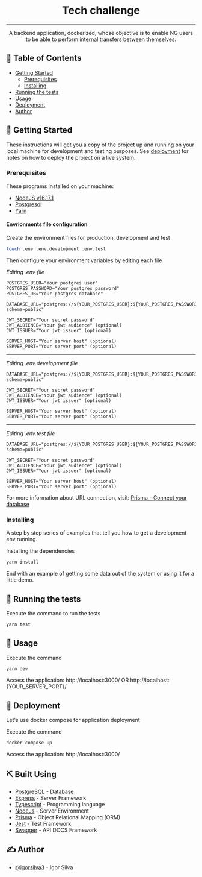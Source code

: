<h1 align="center">Tech challenge</h3>

---

<p align="center">A backend application, dockerized, whose objective is to enable NG users to be able to perform internal transfers between themselves.
    <br> 
</p>

## 📝 Table of Contents

- [Getting Started](#getting_started)
  - [Prerequisites](#prerequisites)
  - [Installing](#installing)
- [Running the tests](#tests)
- [Usage](#usage)
- [Deployment](#deployment)
- [Author](#author)

## 🏁 Getting Started <a name = "getting_started"></a>

These instructions will get you a copy of the project up and running on your local machine for development and testing purposes. See [deployment](#deployment) for notes on how to deploy the project on a live system.

### Prerequisites

These programs installed on your machine:
  - [NodeJS v16.17.1](https://nodejs.org/en/download/)
  - [Postgresql](https://www.postgresql.org/download/)
  - [Yarn](https://classic.yarnpkg.com/en/docs/install)
  
#### Envrionments file configuration

Create the environment files for production, development and test

```bash
touch .env .env.development .env.test
```

Then configure your environment variables by editing each file

_Editing .env file_

```env
POSTGRES_USER="Your postgres user"
POSTGRES_PASSWORD="Your postgres password"
POSTGRES_DB="Your postgres database"

DATABASE_URL="postgres://${YOUR_POSTGRES_USER}:${YOUR_POSTGRES_PASSWORD}@postgres:5432/${YOUR_POSTGRES_DB}?schema=public"

JWT_SECRET="Your secret password"
JWT_AUDIENCE="Your jwt audience" (optional)
JWT_ISSUER="Your jwt issuer" (optional)

SERVER_HOST="Your server host" (optional)
SERVER_PORT="Your server port" (optional)
```
---
_Editing .env.development file_

```env
DATABASE_URL="postgres://${YOUR_POSTGRES_USER}:${YOUR_POSTGRES_PASSWORD}@localhost:5432/${YOUR_POSTGRES_DB}?schema=public"

JWT_SECRET="Your secret password"
JWT_AUDIENCE="Your jwt audience" (optional)
JWT_ISSUER="Your jwt issuer" (optional)

SERVER_HOST="Your server host" (optional)
SERVER_PORT="Your server port" (optional)
```
---
_Editing .env.test file_

```env
DATABASE_URL="postgres://${YOUR_POSTGRES_USER}:${YOUR_POSTGRES_PASSWORD}@localhost:5432/${YOUR_POSTGRES_TEST_DB}?schema=public"

JWT_SECRET="Your secret password"
JWT_AUDIENCE="Your jwt audience" (optional)
JWT_ISSUER="Your jwt issuer" (optional)

SERVER_HOST="Your server host" (optional)
SERVER_PORT="Your server port" (optional)
```

For more information about URL connection, visit: [Prisma - Connect your database](https://www.prisma.io/docs/getting-started/setup-prisma/add-to-existing-project/relational-databases/connect-your-database-typescript-postgres)

### Installing

A step by step series of examples that tell you how to get a development env running.

Installing the dependencies

```bash
yarn install
```

End with an example of getting some data out of the system or using it for a little demo.

## 🔧 Running the tests <a name = "tests"></a>

Execute the command to run the tests

```bash
yarn test
```

## 🎈 Usage <a name="usage"></a>

Execute the command

```bash
yarn dev
```

Access the application: http://localhost:3000/ OR http://localhost:{YOUR_SERVER_PORT}/

## 🚀 Deployment <a name = "deployment"></a>

Let's use docker compose for application deployment

Execute the command

```bash
docker-compose up
```

Access the application: http://localhost:3000/

## ⛏️ Built Using <a name = "built_using"></a>

- [PostgreSQL](https://www.postgresql.org/) - Database
- [Express](https://expressjs.com/) - Server Framework
- [Typescript](https://www.typescriptlang.org/) - Programming language
- [NodeJs](https://nodejs.org/en/) - Server Environment
- [Prisma](https://www.prisma.io/) - Object Relational Mapping (ORM)
- [Jest](https://jestjs.io/) - Test Framework
- [Swagger](https://swagger.io/) - API DOCS Framework

## ✍️ Author <a name = "author"></a>

- [@igorsilva3](https://github.com/igorsilva3) - Igor Silva

